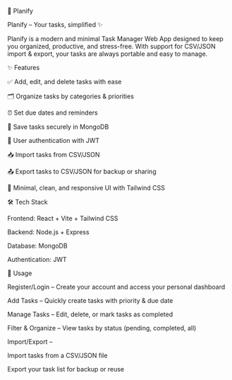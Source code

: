 📅 Planify

Planify – Your tasks, simplified ✨

Planify is a modern and minimal Task Manager Web App designed to keep you organized, productive, and stress-free. With support for CSV/JSON import & export, your tasks are always portable and easy to manage.

✨ Features

✅ Add, edit, and delete tasks with ease

🗂️ Organize tasks by categories & priorities

⏰ Set due dates and reminders

💾 Save tasks securely in MongoDB

🔐 User authentication with JWT

📥 Import tasks from CSV/JSON

📤 Export tasks to CSV/JSON for backup or sharing

🌙 Minimal, clean, and responsive UI with Tailwind CSS

🛠 Tech Stack

Frontend: React + Vite + Tailwind CSS

Backend: Node.js + Express

Database: MongoDB

Authentication: JWT

📱 Usage

Register/Login – Create your account and access your personal dashboard

Add Tasks – Quickly create tasks with priority & due date

Manage Tasks – Edit, delete, or mark tasks as completed

Filter & Organize – View tasks by status (pending, completed, all)

Import/Export –

Import tasks from a CSV/JSON file

Export your task list for backup or reuse
